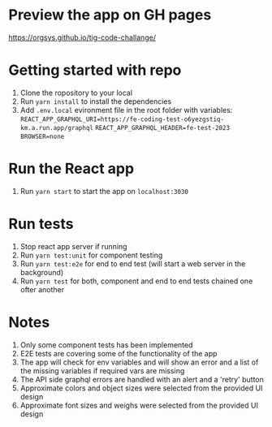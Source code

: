 # Preview the app on GH pages
https://orgsys.github.io/tig-code-challange/

# Getting started with repo

1. Clone the ropository to your local
2. Run `yarn install` to install the dependencies
3. Add  `.env.local` evironment file in the root folder with variables:
	`REACT_APP_GRAPHQL_URI=https://fe-coding-test-o6yezgstiq-km.a.run.app/graphql`
	`REACT_APP_GRAPHQL_HEADER=fe-test-2023`
	`BROWSER=none`

# Run the React app

1. Run `yarn start` to start the app on `localhost:3030`

# Run tests
1. Stop react app server if running
2. Run `yarn test:unit` for component testing
3. Run `yarn test:e2e` for end to end test (will start a web server in the background)
4. Run `yarn test` for both, component and end to end tests chained one ofter another

# Notes
1. Only some component tests has been implemented
2. E2E tests are covering some of the functionality of the app
3. The app will check for env variables and will show an error and a list of the missing variables if required vars are missing
4. The API side graphql errors are handled with an alert and a 'retry' button
5. Approximate colors and object sizes were selected from the provided UI design
6. Approximate font sizes and weighs were selected from the provided UI design